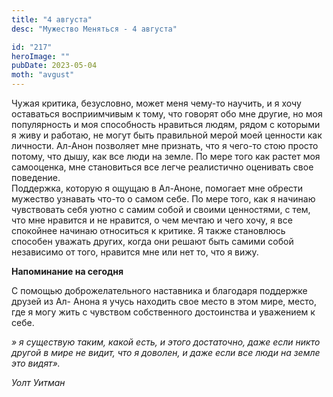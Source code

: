 ```yaml
---
title: "4 августа"
desc: "Мужество Меняться - 4 августа"

id: "217"
heroImage: ""
pubDate: 2023-05-04
moth: "avgust"
---
```


Чужая критика, безусловно, может меня чему-то научить, и я хочу оставаться
восприимчивым к тому, что говорят обо мне другие, но моя популярность и моя
способность нравиться людям, рядом с которыми я живу и работаю, не могут быть
правильной мерой моей ценности как личности. Ал-Анон позволяет мне признать,
что я чего-то стою просто потому, что дышу, как все люди на земле. По мере
того как растет моя самооценка, мне становиться все легче реалистично
оценивать свое поведение.  
Поддержка, которую я ощущаю в Ал-Аноне, помогает мне обрести мужество узнавать
что-то о самом себе. По мере того, как я начинаю чувствовать себя уютно с
самим собой и своими ценностями, с тем, что мне нравится и не нравится, о чем
мечтаю и чего хочу, я все спокойнее начинаю относиться к критике. Я также
становлюсь способен уважать других, когда они решают быть самими собой
независимо от того, нравится мне или нет то, что я вижу.

**Напоминание на сегодня**

С помощью доброжелательного наставника и благодаря поддержке друзей из Ал-
Анона я учусь находить свое место в этом мире, место, где я могу жить с
чувством собственного достоинства и уважением к себе.

_» я существую таким, какой есть, и этого достаточно, даже если никто другой в
мире не видит, что я доволен, и даже если все люди на земле это видят»._

_Уолт Уитман_
